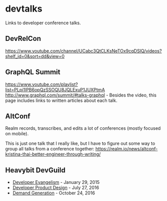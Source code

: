 # devtalks

Links to developer conference talks.

## DevRelCon

https://www.youtube.com/channel/UCabc3QtCLKsNeTOx9cqDSlQ/videos?shelf_id=0&sort=dd&view=0

## GraphQL Summit

https://www.youtube.com/playlist?list=PLpi1lPB6opQzSSOQU8JQLExuP1JUXPtmA
http://www.graphql.com/summit/#talks-graphql - Besides the video, this page includes links to written articles about each talk.

## AltConf

Realm records, transcribes, and edits a lot of conferences (mostly focused on mobile).

This is just one talk that I really like, but I have to figure out some way to group all talks from a conference together: https://realm.io/news/altconf-kristina-thai-better-engineer-through-writing/

## Heavybit DevGuild

- [Developer Evangelism](http://devguild.heavybit.com/developer-evangelism) - January 29, 2015
- [Developer Product Design](http://devguild.heavybit.com/developer-experience) - July 27, 2016
- [Demand Generation](http://devguild.heavybit.com/demand-generation/) - October 24, 2016
